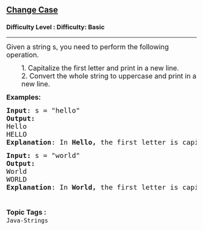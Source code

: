 <h2><a href="https://www.geeksforgeeks.org/problems/change-case--141628/0">Change Case</a></h2><h3>Difficulty Level : Difficulty: Basic</h3><hr><div class="problems_problem_content__Xm_eO"><p><span style="font-size: 18px;">Given a string s, you need to perform the following operation.</span></p>
<p style="padding-left: 40px;"><span style="font-size: 18px;">1. Capitalize the first letter and print in a new line.<br></span><span style="font-size: 18px;">2. Convert the whole string to uppercase and print in a new line.</span></p>
<p><span style="font-size: 18px;"><strong>Examples:</strong></span>&nbsp;<span style="font-size: 18px;"><strong> </strong></span></p>
<pre><span style="font-size: 18px;"><strong>Input</strong>: s = "hello"
<strong>Output:</strong> 
Hello
HELLO
<strong>Explanation</strong>: In <strong>Hello, </strong>the first letter is capitalized. In <strong>HELLO</strong> all letters are in the uppercase.</span></pre>
<pre><span style="font-size: 18px;"><strong>Input: </strong>s = "world"
<strong>Output:
</strong>World
WORLD
<strong>Explanation</strong>: In <strong>World, </strong>the first letter is capitalized. In <strong>WORLD </strong>all letters are in the uppercase.</span></pre></div><br><p><span style=font-size:18px><strong>Topic Tags : </strong><br><code>Java-Strings</code>&nbsp;